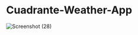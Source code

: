 # Cuadrante-Weather-App
![Screenshot (28)](https://user-images.githubusercontent.com/96381650/208463316-69185314-a870-4fef-ae78-6d4f04ef1c1d.png)
